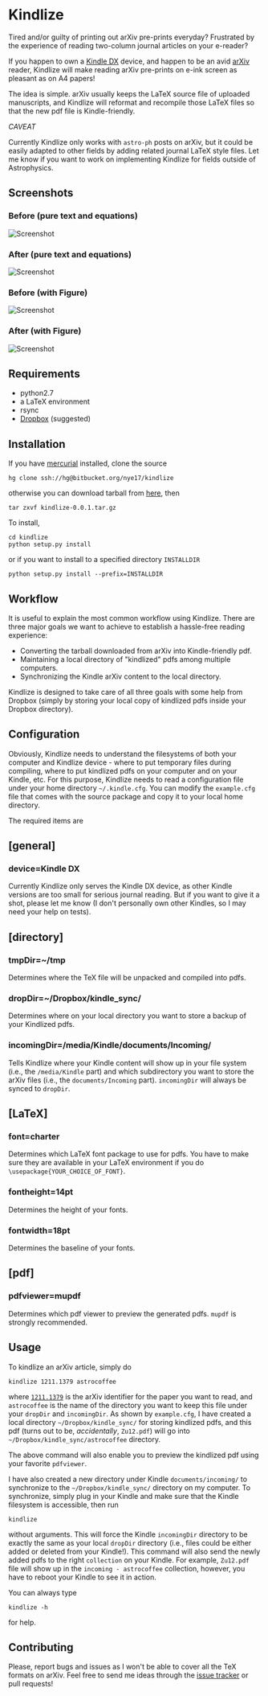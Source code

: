 
Kindlize
========

Tired and/or guilty of printing out arXiv pre-prints everyday? Frustrated by
the experience of reading two-column journal articles on your e-reader?

If you happen to own a [Kindle
DX](http://www.amazon.com/Kindle-DX-Wireless-Reader-3G-Global/dp/B002GYWHSQ)
device, and happen to be an avid [arXiv](http://arxiv.org/) reader, Kindlize
will make reading arXiv pre-prints on e-ink screen as pleasant as on A4 papers!

The idea is simple. arXiv usually keeps the LaTeX source file of uploaded
manuscripts, and Kindlize will reformat and recompile those LaTeX files so
that the new pdf file is Kindle-friendly.

_CAVEAT_

Currently Kindlize only works with `astro-ph` posts on arXiv, but it could
be easily adapted to other fields by adding related journal LaTeX style
files. Let me know if you want to work on implementing Kindlize for fields
outside of Astrophysics.


Screenshots
-----------

### Before (pure text and equations)

![Screenshot](http://bitbucket.org/nye17/kindlize/raw/default/screenshots/textpage_before_small_framed.png)


### After (pure text and equations)

![Screenshot](http://bitbucket.org/nye17/kindlize/raw/default/screenshots/textpage_after_small_framed.png)


### Before (with Figure)

![Screenshot](http://bitbucket.org/nye17/kindlize/raw/default/screenshots/figpage_before_small_framed.png)

### After (with Figure)

![Screenshot](http://bitbucket.org/nye17/kindlize/raw/default/screenshots/figpage_after_small_framed.png)


Requirements
------------

* python2.7
* a LaTeX environment
* rsync
* [Dropbox](http://db.tt/i5xwlaj9) (suggested)


Installation
------------

If you have [mercurial](http://mercurial.selenic.com) installed, clone
the source

    hg clone ssh://hg@bitbucket.org/nye17/kindlize 

otherwise you can download tarball from
[here](https://bitbucket.org/nye17/kindlize/downloads), then
    
    tar zxvf kindlize-0.0.1.tar.gz
    
To install,

    cd kindlize
    python setup.py install

or if you want to install to a specified directory `INSTALLDIR`

    python setup.py install --prefix=INSTALLDIR


Workflow
--------

It is useful to explain the most common workflow using Kindlize. There are
three major goals we want to achieve to establish a hassle-free reading
experience:

* Converting the tarball downloaded from arXiv into Kindle-friendly pdf.
* Maintaining a local directory of "kindlized" pdfs among multiple computers.
* Synchronizing the Kindle arXiv content to the local directory. 

Kindlize is designed to take care of all three goals with some help from
Dropbox (simply by storing your local copy of kindlized pdfs inside your
Dropbox directory).



Configuration
-------------

Obviously, Kindlize needs to understand the filesystems of both your computer
and Kindlize device - where to put temporary files during compiling, where
to put kindlized pdfs on your computer and on your Kindle, etc. For this
purpose, Kindlize needs to read a configuration file under your home directory
`~/.kindle.cfg`. You can modify the `example.cfg` file that comes with the
source package and copy it to your local home directory.

The required items are

## [general]

### device=Kindle DX

Currently Kindlize only serves the Kindle DX device, as other Kindle versions
are too small for serious journal reading. But if you want to give it a shot,
please let me know (I don't personally own other Kindles, so I may need your
help on tests).

## [directory]

### tmpDir=~/tmp

Determines where the TeX file will be unpacked and compiled into pdfs.

### dropDir=~/Dropbox/kindle_sync/

Determines where on your local directory you want to store a backup of your
Kindlized pdfs.

### incomingDir=/media/Kindle/documents/Incoming/

Tells Kindlize where your Kindle content will show up in your file system
(i.e., the `/media/Kindle` part) and which subdirectory you want to store
the arXiv files (i.e., the `documents/Incoming` part). `incomingDir` will
always be synced to `dropDir`.

## [LaTeX]

### font=charter

Determines which LaTeX font package to use for pdfs. You have to
make sure they are available in your LaTeX environment if you do
`\usepackage{YOUR_CHOICE_OF_FONT}`.

### fontheight=14pt

Determines the height of your fonts.

### fontwidth=18pt

Determines the baseline of your fonts.

## [pdf]

### pdfviewer=mupdf

Determines which pdf viewer to preview the generated pdfs. `mupdf` is
strongly recommended.
 

Usage
-----

To kindlize an arXiv article, simply do

    kindlize 1211.1379 astrocoffee

where [`1211.1379`](http://arxiv.org/abs/1211.1379) is the arXiv identifier
for the paper you want to read, and `astrocoffee` is the name of the directory
you want to keep this file under your `dropDir` and `incomingDir`. As shown
by `example.cfg`, I have created a local directory  `~/Dropbox/kindle_sync/`
for storing kindlized pdfs, and this pdf (turns out to be, _accidentally_,
`Zu12.pdf`) will go into `~/Dropbox/kindle_sync/astrocoffee` directory.

The above command will also enable you to preview the kindlized pdf using
your favorite `pdfviewer`.

I have also created a new directory under Kindle `documents/incoming/` to
synchronize to the `~/Dropbox/kindle_sync/` directory on my computer. To
synchronize, simply plug in your Kindle and make sure that the Kindle
filesystem is accessible, then run

    kindlize

without arguments. This will force the Kindle `incomingDir` directory to
be exactly the same as your local `dropDir` directory (i.e., files could
be either added or deleted from your Kindle!). This command will also send
the newly added pdfs to the right `collection` on your Kindle. For example,
`Zu12.pdf` file will show up in the `incoming - astrocoffee` collection,
however, you have to reboot your Kindle to see it in action.


You can always type

    kindlize -h

for help.



Contributing
------------

Please, report bugs and issues as I won't be able to cover all the TeX
formats on arXiv. Feel free to send me ideas through the [issue tracker][]
or pull requests!

[issue tracker]: http://bitbucket.org/nye17/kindlize/issues

